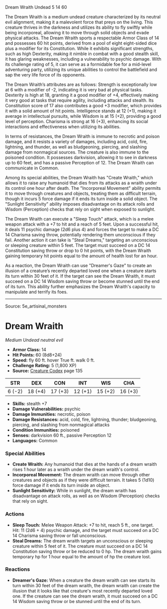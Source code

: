 <MonsterName/>Dream Wraith</MonsterName>
<CreatureType/>Undead</CreatureType>
<CR/>5</CR>
<AC/>14</AC>
<HP/>60</HP>
<summary>The Dream Wraith is a medium undead creature characterized by its neutral evil alignment, making it a malevolent force that preys on the living. This creature thrives in the darkness and utilizes its ability to fly swiftly while being incorporeal, allowing it to move through solid objects and evade physical attacks. The Dream Wraith sports a respectable Armor Class of 14 and possesses 60 hit points, derived from a pool of eight eight-sided dice plus a modifier for its Constitution. While it exhibits significant strengths, such as high Dexterity, making it nimble in combat with a good stealth skill, it has glaring weaknesses, including a vulnerability to psychic damage. With its challenge rating of 5, it can serve as a formidable foe for a mid-level adventuring party, utilizing its unique abilities to control the battlefield and sap the very life force of its opponents.</summary>

<detail>

The Dream Wraith’s attributes are as follows: Strength is exceptionally low at 6 with a modifier of -2, indicating it is very bad at physical tasks. Dexterity is high at 18, granting it a good modifier of +4, effectively making it very good at tasks that require agility, including attacks and stealth. Its Constitution score of 17 also contributes a good +3 modifier, which provides it with a solid amount of hit points. Intelligence stands at 12 (+1), making it average in intellectual pursuits, while Wisdom is at 15 (+2), providing a good level of perception. Charisma is strong at 16 (+3), enhancing its social interactions and effectiveness when utilizing its abilities.

In terms of resistances, the Dream Wraith is immune to necrotic and poison damage, and it resists a variety of damages, including acid, cold, fire, lightning, and thunder, as well as bludgeoning, piercing, and slashing damage from nonmagical sources. The creature is also immune to the poisoned condition. It possesses darkvision, allowing it to see in darkness up to 60 feet, and has a passive Perception of 12. The Dream Wraith can communicate in Common.

Among its special abilities, the Dream Wraith has "Create Wraith," which allows it to raise any humanoid that dies from its attacks as a wraith under its control one hour after death. The "Incorporeal Movement" ability permits it to move through creatures and objects, treating them as difficult terrain, though it incurs 5 force damage if it ends its turn inside a solid object. The "Sunlight Sensitivity" ability imposes disadvantage on its attack rolls and Wisdom (Perception) checks that rely on sight when exposed to sunlight.

The Dream Wraith can execute a "Sleep Touch" attack, which is a melee weapon attack with a +7 to hit and a reach of 5 feet. Upon a successful hit, it deals 11 psychic damage (2d6 plus 4) and forces the target to make a DC 14 Charisma saving throw, potentially rendering them unconscious if they fail. Another action it can take is "Steal Dreams," targeting an unconscious or sleeping creature within 5 feet. The target must succeed on a DC 14 Constitution saving throw or drop to 0 hit points, with the Dream Wraith gaining temporary hit points equal to the amount of health lost for an hour.

As a reaction, the Dream Wraith can use "Dreamer's Gaze" to create an illusion of a creature’s recently departed loved one when a creature starts its turn within 30 feet of it. If the target can see the Dream Wraith, it must succeed on a DC 14 Wisdom saving throw or become stunned until the end of its turn. This ability further emphasizes the Dream Wraith's capacity to manipulate and terrify its foes.</detail>



---

Source: 5e_artisinal_monsters

# Dream Wraith

*Medium* *Undead* *neutral evil*

- **Armor Class:** 14
- **Hit Points:** 60 (8d8+24)
- **Speed:** fly 60 ft. hover True ft. walk 0 ft.
- **Challenge Rating:** 5 (1,800 XP)
- **Source:** [Creature Codex](https://koboldpress.com/kpstore/product/creature-codex-for-5th-edition-dnd) page 135

| STR | DEX | CON | INT | WIS | CHA |
| --- | --- | --- | --- | --- | --- |
| 6 (-2) | 18 (+4) | 17 (+3) | 12 (+1) | 15 (+2) | 16 (+3) |

- **Skills:** stealth +7
- **Damage Vulnerabilities:** psychic
- **Damage Immunities:** necrotic, poison
- **Damage Resistances:** acid, cold, fire, lightning, thunder; bludgeoning, piercing, and slashing from nonmagical attacks
- **Condition Immunities:** poisoned
- **Senses:** darkvision 60 ft., passive Perception 12
- **Languages:** Common

### Special Abilities

- **Create Wraith:** Any humanoid that dies at the hands of a dream wraith rises 1 hour later as a wraith under the dream wraith's control.
- **Incorporeal Movement:** The dream wraith can move through other creatures and objects as if they were difficult terrain. It takes 5 (1d10) force damage if it ends its turn inside an object.
- **Sunlight Sensitivity:** While in sunlight, the dream wraith has disadvantage on attack rolls, as well as on Wisdom (Perception) checks that rely on sight.

### Actions

- **Sleep Touch:** Melee Weapon Attack: +7 to hit, reach 5 ft., one target. Hit: 11 (2d6 + 4) psychic damage, and the target must succeed on a DC 14 Charisma saving throw or fall unconscious.
- **Steal Dreams:** The dream wraith targets an unconscious or sleeping creature within 5 feet of it. The creature must succeed on a DC 14 Constitution saving throw or be reduced to 0 hp. The dream wraith gains temporary hp for 1 hour equal to the amount of hp the creature lost.

### Reactions

- **Dreamer's Gaze:** When a creature the dream wraith can see starts its turn within 30 feet of the dream wraith, the dream wraith can create the illusion that it looks like that creature's most recently departed loved one. If the creature can see the dream wraith, it must succeed on a DC 14 Wisdom saving throw or be stunned until the end of its turn.




